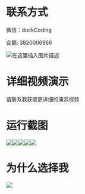 # 联系方式

微信：duckCoding

企鹅: 3820006966

![在这里插入图片描述](http://upload.cxycsx.vip/91ab4bcb4f2c4c6db86365bb6d6e9c62.jpeg)

# 详细视频演示

请联系我获取更详细的演示视频

# 运行截图

![](http://www.bysj52.com/uploadfile/ueditor/image/202306/%E6%AF%95%E8%AE%BEssm546%E6%97%85%E6%B8%B8%E7%BD%91%E9%A1%B5%E5%BC%80%E5%8F%91%E4%B8%8E%E8%AE%BE%E8%AE%A1+jsp%E6%AF%95%E4%B8%9A%E8%AE%BE%E8%AE%A1/5.png)![](http://www.bysj52.com/uploadfile/ueditor/image/202306/%E6%AF%95%E8%AE%BEssm546%E6%97%85%E6%B8%B8%E7%BD%91%E9%A1%B5%E5%BC%80%E5%8F%91%E4%B8%8E%E8%AE%BE%E8%AE%A1+jsp%E6%AF%95%E4%B8%9A%E8%AE%BE%E8%AE%A1/3.png)![](http://www.bysj52.com/uploadfile/ueditor/image/202306/%E6%AF%95%E8%AE%BEssm546%E6%97%85%E6%B8%B8%E7%BD%91%E9%A1%B5%E5%BC%80%E5%8F%91%E4%B8%8E%E8%AE%BE%E8%AE%A1+jsp%E6%AF%95%E4%B8%9A%E8%AE%BE%E8%AE%A1/1.png)![](http://www.bysj52.com/uploadfile/ueditor/image/202306/%E6%AF%95%E8%AE%BEssm546%E6%97%85%E6%B8%B8%E7%BD%91%E9%A1%B5%E5%BC%80%E5%8F%91%E4%B8%8E%E8%AE%BE%E8%AE%A1+jsp%E6%AF%95%E4%B8%9A%E8%AE%BE%E8%AE%A1/2.png)![](http://www.bysj52.com/uploadfile/ueditor/image/202306/%E6%AF%95%E8%AE%BEssm546%E6%97%85%E6%B8%B8%E7%BD%91%E9%A1%B5%E5%BC%80%E5%8F%91%E4%B8%8E%E8%AE%BE%E8%AE%A1+jsp%E6%AF%95%E4%B8%9A%E8%AE%BE%E8%AE%A1/4.png)

# 为什么选择我

![](http://upload.cxycsx.vip/%E7%A8%8B%E5%BA%8F%E8%AE%BE%E8%AE%A1.png)

